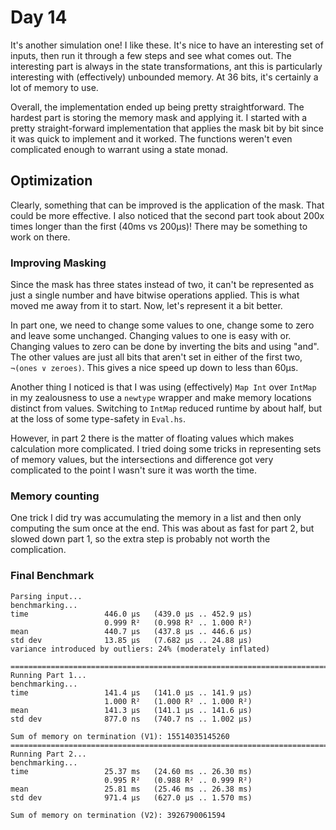 # Day 14

It's another simulation one!  I like these.  It's nice to have an interesting set of inputs, then run it through a few steps and see what comes out.  The interesting part is always in the state transformations, ant this is particularly interesting with (effectively) unbounded memory.  At 36 bits, it's certainly a lot of memory to use.

Overall, the implementation ended up being pretty straightforward.  The hardest part is storing the memory mask and applying it.  I started with a pretty straight-forward implementation that applies the mask bit by bit since it was quick to implement and it worked.  The functions weren't even complicated enough to warrant using a state monad.

## Optimization

Clearly, something that can be improved is the application of the mask.  That could be more effective. I also noticed that the second part took about 200x times longer than the first (40ms vs 200μs)!  There may be something to work on there.

### Improving Masking

Since the mask has three states instead of two, it can't be represented as just a single number and have bitwise operations applied.  This is what moved me away from it to start.  Now, let's represent it a bit better.

In part one, we need to change some values to one, change some to zero and leave some unchanged.  Changing values to one is easy with or.  Changing values to zero can be done by inverting the bits and using "and".  The other values are just all bits that aren't set in either of the first two, `¬(ones ∨ zeroes)`.  This gives a nice speed up down to less than 60μs.

Another thing I noticed is that I was using (effectively) `Map Int` over `IntMap` in my zealousness to use a `newtype` wrapper and make memory locations distinct from values.  Switching to `IntMap` reduced runtime by about half, but at the loss of some type-safety in `Eval.hs`.
  
However, in part 2 there is the matter of floating values which makes calculation more complicated.  I tried doing some tricks in representing sets of memory values, but the intersections and difference got very complicated to the point I wasn't sure it was worth the time.

### Memory counting

One trick I did try was accumulating the memory in a list and then only computing the sum once at the end.  This was about as fast for part 2, but slowed down part 1, so the extra step is probably not worth the complication.

### Final Benchmark

```
Parsing input...
benchmarking...
time                 446.0 μs   (439.0 μs .. 452.9 μs)
                     0.999 R²   (0.998 R² .. 1.000 R²)
mean                 440.7 μs   (437.8 μs .. 446.6 μs)
std dev              13.85 μs   (7.682 μs .. 24.88 μs)
variance introduced by outliers: 24% (moderately inflated)

================================================================================
Running Part 1...
benchmarking...
time                 141.4 μs   (141.0 μs .. 141.9 μs)
                     1.000 R²   (1.000 R² .. 1.000 R²)
mean                 141.3 μs   (141.1 μs .. 141.6 μs)
std dev              877.0 ns   (740.7 ns .. 1.002 μs)

Sum of memory on termination (V1): 15514035145260
================================================================================
Running Part 2...
benchmarking...
time                 25.37 ms   (24.60 ms .. 26.30 ms)
                     0.995 R²   (0.988 R² .. 0.999 R²)
mean                 25.81 ms   (25.46 ms .. 26.38 ms)
std dev              971.4 μs   (627.0 μs .. 1.570 ms)

Sum of memory on termination (V2): 3926790061594
```
